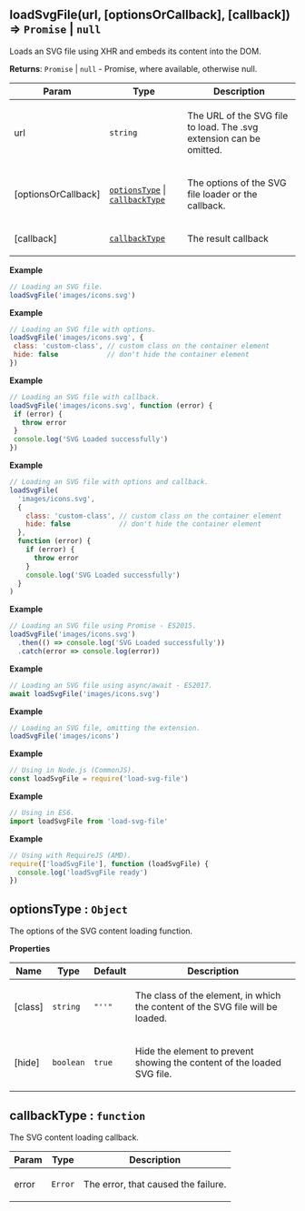 <a name="loadSvgFile"></a>

## loadSvgFile(url, [optionsOrCallback], [callback]) ⇒ <code>Promise</code> \| <code>null</code>
Loads an SVG file using XHR and embeds its content into the DOM.

**Returns**: <code>Promise</code> \| <code>null</code> - Promise, where available, otherwise null.  
<table>
  <thead>
    <tr>
      <th>Param</th><th>Type</th><th>Description</th>
    </tr>
  </thead>
  <tbody>
<tr>
    <td>url</td><td><code>string</code></td><td><p>The URL of the SVG file to load.
                                                        The .svg extension can be omitted.</p>
</td>
    </tr><tr>
    <td>[optionsOrCallback]</td><td><code><a href="#optionsType">optionsType</a></code> | <code><a href="#callbackType">callbackType</a></code></td><td><p>The options of the SVG file loader or the callback.</p>
</td>
    </tr><tr>
    <td>[callback]</td><td><code><a href="#callbackType">callbackType</a></code></td><td><p>The result callback</p>
</td>
    </tr>  </tbody>
</table>

**Example**  
```js
// Loading an SVG file.
loadSvgFile('images/icons.svg')
```
**Example**  
```js
// Loading an SVG file with options.
loadSvgFile('images/icons.svg', {
 class: 'custom-class', // custom class on the container element
 hide: false            // don't hide the container element
})
```
**Example**  
```js
// Loading an SVG file with callback.
loadSvgFile('images/icons.svg', function (error) {
 if (error) {
   throw error
 }
 console.log('SVG Loaded successfully')
})
```
**Example**  
```js
// Loading an SVG file with options and callback.
loadSvgFile(
  'images/icons.svg',
  {
    class: 'custom-class', // custom class on the container element
    hide: false            // don't hide the container element
  },
  function (error) {
    if (error) {
      throw error
    }
    console.log('SVG Loaded successfully')
  }
)
```
**Example**  
```js
// Loading an SVG file using Promise - ES2015.
loadSvgFile('images/icons.svg')
  .then(() => console.log('SVG Loaded successfully'))
  .catch(error => console.log(error))
```
**Example**  
```js
// Loading an SVG file using async/await - ES2017.
await loadSvgFile('images/icons.svg')
```
**Example**  
```js
// Loading an SVG file, omitting the extension.
loadSvgFile('images/icons')
```
**Example**  
```js
// Using in Node.js (CommonJS).
const loadSvgFile = require('load-svg-file')
```
**Example**  
```js
// Using in ES6.
import loadSvgFile from 'load-svg-file'
```
**Example**  
```js
// Using with RequireJS (AMD).
require(['loadSvgFile'], function (loadSvgFile) {
  console.log('loadSvgFile ready')
})
```
<a name="optionsType"></a>

## optionsType : <code>Object</code>
The options of the SVG content loading function.

**Properties**

<table>
  <thead>
    <tr>
      <th>Name</th><th>Type</th><th>Default</th><th>Description</th>
    </tr>
  </thead>
  <tbody>
<tr>
    <td>[class]</td><td><code>string</code></td><td><code>&quot;&#x27;&#x27;&quot;</code></td><td><p>The class of the element, in which the content of the SVG file will be loaded.</p>
</td>
    </tr><tr>
    <td>[hide]</td><td><code>boolean</code></td><td><code>true</code></td><td><p>Hide the element to prevent showing the content of the loaded SVG file.</p>
</td>
    </tr>  </tbody>
</table>

<a name="callbackType"></a>

## callbackType : <code>function</code>
The SVG content loading callback.

<table>
  <thead>
    <tr>
      <th>Param</th><th>Type</th><th>Description</th>
    </tr>
  </thead>
  <tbody>
<tr>
    <td>error</td><td><code>Error</code></td><td><p>The error, that caused the failure.</p>
</td>
    </tr>  </tbody>
</table>

